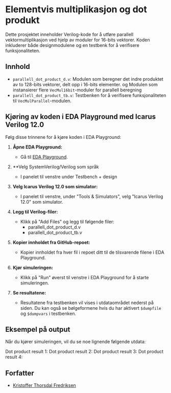 # Elementvis multiplikasjon og dot produkt

Dette prosjektet inneholder Verilog-kode for å utføre parallell vektormultiplikasjon ved hjelp av moduler for 16-bits vektorer. Koden inkluderer både designmodulene og en testbenk for å verifisere funksjonaliteten.

## Innhold

- `parallell_dot_product_d.v`: Modulen som beregner det indre produktet av to 128-bits vektorer, delt opp i 16-bits elementer. og Modulen som instansierer flere `VecMul16bit`-moduler for parallell beregning
- `parallell_dot_product_tb.v`: Testbenken for å verifisere funksjonaliteten til `VecMulParallel`-modulen.

## Kjøring av koden i EDA Playground med Icarus Verilog 12.0

Følg disse trinnene for å kjøre koden i EDA Playground:

1. **Åpne EDA Playground:**
   - Gå til [EDA Playground](https://www.edaplayground.com/).

2. **Velg SystemVerilog/Verilog som språk
   - I panelet til venstre under Testbench + design
4. **Velg Icarus Verilog 12.0 som simulator:**
   - I panelet til venstre, under "Tools & Simulators", velg "Icarus Verilog 12.0" som simulator.

5. **Legg til Verilog-filer:**
   - Klikk på "Add Files" og legg til følgende filer:
     - parallell_dot_product_d.v
     - parallell_dot_product_tb.v

6. **Kopier innholdet fra GitHub-repoet:**
   - Kopier innholdet fra hver fil i repoet ditt til de tilsvarende filene i EDA Playground.

7. **Kjør simuleringen:**
   - Klikk på "Run" øverst til venstre i EDA Playground for å starte simuleringen.

8. **Se resultatene:**
   - Resultatene fra testbenken vil vises i utdataområdet nederst på siden. Du kan også se bølgeformene hvis du har aktivert `$dumpfile` og `$dumpvars` i testbenken.

## Eksempel på output

Når du kjører simuleringen, vil du se noe lignende følgende utdata:

Dot product result 1: <resultat1>
Dot product result 2: <resultat2>
Dot product result 3: <resultat3>
Dot product result 4: <resultat4>

## Forfatter

- [Kristoffer Thorsdal Fredriksen](https://github.com/kristofferFredriksen)

